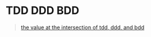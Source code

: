 # TDD DDD BDD

>[the value at the intersection of tdd, ddd, and bdd](https://medium.datadriveninvestor.com/the-value-at-the-intersection-of-tdd-ddd-and-bdd-da58ea1f3ac8)
